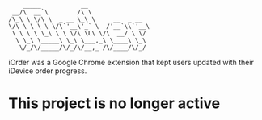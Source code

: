         _____           __                 
     __/\  __`\        /\ \                
    /\_\ \ \/\ \  _ __ \_\ \     __  _ __  
    \/\ \ \ \ \ \/\`'__\'_` \  /'__`\\`'__\
     \ \ \ \ \_\ \ \ \/\ \L\ \/\  __/ \ \/ 
      \ \_\ \_____\ \_\ \___,_\ \____\ \_\ 
       \/_/\/_____/\/_/\/__,_ /\/____/\/_/ 

iOrder was a Google Chrome extension that kept users updated with their iDevice order progress.

# This project is no longer active